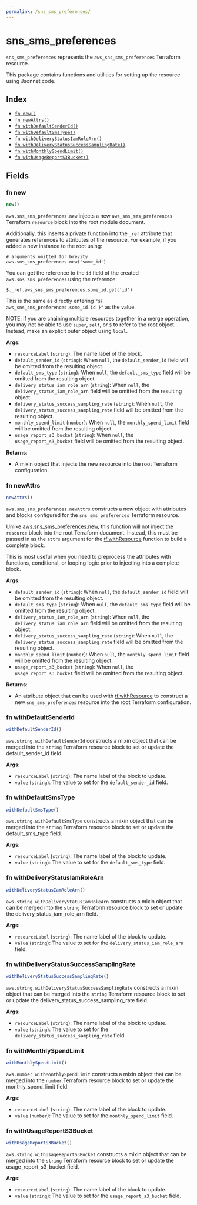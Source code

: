 ```yaml
---
permalink: /sns_sms_preferences/
---
```


# sns_sms_preferences

`sns_sms_preferences` represents the `aws_sns_sms_preferences` Terraform resource.



This package contains functions and utilities for setting up the resource using Jsonnet code.


## Index

* [`fn new()`](#fn-new)
* [`fn newAttrs()`](#fn-newattrs)
* [`fn withDefaultSenderId()`](#fn-withdefaultsenderid)
* [`fn withDefaultSmsType()`](#fn-withdefaultsmstype)
* [`fn withDeliveryStatusIamRoleArn()`](#fn-withdeliverystatusiamrolearn)
* [`fn withDeliveryStatusSuccessSamplingRate()`](#fn-withdeliverystatussuccesssamplingrate)
* [`fn withMonthlySpendLimit()`](#fn-withmonthlyspendlimit)
* [`fn withUsageReportS3Bucket()`](#fn-withusagereports3bucket)

## Fields

### fn new

```ts
new()
```


`aws.sns_sms_preferences.new` injects a new `aws_sns_sms_preferences` Terraform `resource`
block into the root module document.

Additionally, this inserts a private function into the `_ref` attribute that generates references to attributes of the
resource. For example, if you added a new instance to the root using:

    # arguments omitted for brevity
    aws.sns_sms_preferences.new('some_id')

You can get the reference to the `id` field of the created `aws.sns_sms_preferences` using the reference:

    $._ref.aws_sns_sms_preferences.some_id.get('id')

This is the same as directly entering `"${ aws_sns_sms_preferences.some_id.id }"` as the value.

NOTE: if you are chaining multiple resources together in a merge operation, you may not be able to use `super`, `self`,
or `$` to refer to the root object. Instead, make an explicit outer object using `local`.

**Args**:
  - `resourceLabel` (`string`): The name label of the block.
  - `default_sender_id` (`string`):  When `null`, the `default_sender_id` field will be omitted from the resulting object.
  - `default_sms_type` (`string`):  When `null`, the `default_sms_type` field will be omitted from the resulting object.
  - `delivery_status_iam_role_arn` (`string`):  When `null`, the `delivery_status_iam_role_arn` field will be omitted from the resulting object.
  - `delivery_status_success_sampling_rate` (`string`):  When `null`, the `delivery_status_success_sampling_rate` field will be omitted from the resulting object.
  - `monthly_spend_limit` (`number`):  When `null`, the `monthly_spend_limit` field will be omitted from the resulting object.
  - `usage_report_s3_bucket` (`string`):  When `null`, the `usage_report_s3_bucket` field will be omitted from the resulting object.

**Returns**:
- A mixin object that injects the new resource into the root Terraform configuration.


### fn newAttrs

```ts
newAttrs()
```


`aws.sns_sms_preferences.newAttrs` constructs a new object with attributes and blocks configured for the `sns_sms_preferences`
Terraform resource.

Unlike [aws.sns_sms_preferences.new](#fn-new), this function will not inject the `resource`
block into the root Terraform document. Instead, this must be passed in as the `attrs` argument for the
[tf.withResource](https://github.com/tf-libsonnet/core/tree/main/docs#fn-withresource) function to build a complete block.

This is most useful when you need to preprocess the attributes with functions, conditional, or looping logic prior to
injecting into a complete block.

**Args**:
  - `default_sender_id` (`string`):  When `null`, the `default_sender_id` field will be omitted from the resulting object.
  - `default_sms_type` (`string`):  When `null`, the `default_sms_type` field will be omitted from the resulting object.
  - `delivery_status_iam_role_arn` (`string`):  When `null`, the `delivery_status_iam_role_arn` field will be omitted from the resulting object.
  - `delivery_status_success_sampling_rate` (`string`):  When `null`, the `delivery_status_success_sampling_rate` field will be omitted from the resulting object.
  - `monthly_spend_limit` (`number`):  When `null`, the `monthly_spend_limit` field will be omitted from the resulting object.
  - `usage_report_s3_bucket` (`string`):  When `null`, the `usage_report_s3_bucket` field will be omitted from the resulting object.

**Returns**:
  - An attribute object that can be used with [tf.withResource](https://github.com/tf-libsonnet/core/tree/main/docs#fn-withresource) to construct a new `sns_sms_preferences` resource into the root Terraform configuration.


### fn withDefaultSenderId

```ts
withDefaultSenderId()
```

`aws.string.withDefaultSenderId` constructs a mixin object that can be merged into the `string`
Terraform resource block to set or update the default_sender_id field.



**Args**:
  - `resourceLabel` (`string`): The name label of the block to update.
  - `value` (`string`): The value to set for the `default_sender_id` field.


### fn withDefaultSmsType

```ts
withDefaultSmsType()
```

`aws.string.withDefaultSmsType` constructs a mixin object that can be merged into the `string`
Terraform resource block to set or update the default_sms_type field.



**Args**:
  - `resourceLabel` (`string`): The name label of the block to update.
  - `value` (`string`): The value to set for the `default_sms_type` field.


### fn withDeliveryStatusIamRoleArn

```ts
withDeliveryStatusIamRoleArn()
```

`aws.string.withDeliveryStatusIamRoleArn` constructs a mixin object that can be merged into the `string`
Terraform resource block to set or update the delivery_status_iam_role_arn field.



**Args**:
  - `resourceLabel` (`string`): The name label of the block to update.
  - `value` (`string`): The value to set for the `delivery_status_iam_role_arn` field.


### fn withDeliveryStatusSuccessSamplingRate

```ts
withDeliveryStatusSuccessSamplingRate()
```

`aws.string.withDeliveryStatusSuccessSamplingRate` constructs a mixin object that can be merged into the `string`
Terraform resource block to set or update the delivery_status_success_sampling_rate field.



**Args**:
  - `resourceLabel` (`string`): The name label of the block to update.
  - `value` (`string`): The value to set for the `delivery_status_success_sampling_rate` field.


### fn withMonthlySpendLimit

```ts
withMonthlySpendLimit()
```

`aws.number.withMonthlySpendLimit` constructs a mixin object that can be merged into the `number`
Terraform resource block to set or update the monthly_spend_limit field.



**Args**:
  - `resourceLabel` (`string`): The name label of the block to update.
  - `value` (`number`): The value to set for the `monthly_spend_limit` field.


### fn withUsageReportS3Bucket

```ts
withUsageReportS3Bucket()
```

`aws.string.withUsageReportS3Bucket` constructs a mixin object that can be merged into the `string`
Terraform resource block to set or update the usage_report_s3_bucket field.



**Args**:
  - `resourceLabel` (`string`): The name label of the block to update.
  - `value` (`string`): The value to set for the `usage_report_s3_bucket` field.
